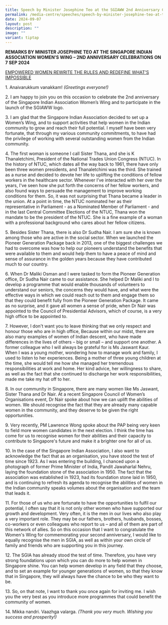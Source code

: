 ```yaml
---
title: Speech by Minister Josephine Teo at the SGIAWW 2nd Anniversary Celebrations
permalink: /media-centre/speeches/speech-by-minister-josephine-teo-at-the-sgiaww-2nd-anniversary-celebrations/
date: 2024-09-07
layout: post
description: ""
image: ""
variant: tiptap
---
```

<p><strong>REMARKS BY MINISTER JOSEPHINE TEO AT THE SINGAPORE INDIAN ASSOCIATION WOMEN’S WING – 2ND ANNIVERSARY CELEBRATIONS ON 7 SEP 2024</strong>
</p>
<p><u>EMPOWERED WOMEN REWRITE THE RULES AND REDEFINE WHAT’S IMPOSSIBLE</u>
</p>
<p>1. Anaivarukkum vanakkam! <em>(Greetings everyone!)</em>
</p>
<p>2. I am happy to join you on this occasion to celebrate the 2nd anniversary
of the Singapore Indian Association Women’s Wing and to participate in
the launch of the SGIAWW logo.</p>
<p>3. I am glad that the Singapore Indian Association decided to set up a
Women’s Wing, and to support activities that help women in the Indian community
to grow and reach their full potential. I myself have been very fortunate,
that through my various community commitments, to have had the privilege
of working with several outstanding women from the Indian community.</p>
<p>4. The first woman is someone I call Sister Thana, and she is K Thanaletchimi,
President of the National Trades Union Congress (NTUC). In the history
of NTUC, which dates all the way back to 1961, there have only been three
women presidents, and Thanaletchimi was the third. She trained as a nurse
and decided to devote her life to uplifting the conditions of fellow workers
in the healthcare sector. Whenever I’ve interacted with her over the years,
I've seen how she put forth the concerns of her fellow workers, and also
found ways to persuade the management to improve working conditions for
them. So, it was not surprising that Thana became a leader in the union.
At a point in time, the NTUC nominated her as their representative in Parliament
- as a Nominated Member of Parliament - and in the last Central Committee
Elections of the NTUC, Thana won the mandate to be the president of the
NTUC. She is a fine example of a woman with a professional background who
cares about her fellow citizens.</p>
<p>5. Besides Sister Thana, there is also Dr Sudha Nair. I am sure she is
known among those who are active in the social sector. When we launched
the Pioneer Generation Package back in 2013, one of the biggest challenges
we had to overcome was how to help our pioneers understand the benefits
that were available to them and would help them to have a peace of mind
and sense of assurance in the golden years because they have contributed
much to our country.</p>
<p>6. When Dr Maliki Osman and I were tasked to form the Pioneer Generation
office, Dr Sudha Nair came to our assistance. She helped Dr Maliki and
I to develop a programme that would enable thousands of volunteers to understand
our seniors, the concerns they would have, and what were the effective
ways in which we could reach out to them and engage them so that they could
benefit fully from the Pioneer Generation Package. It came as no surprise,
and it gave all women a sense of pride, when Dr Nair was appointed to the
Council of Presidential Advisors, which of course, is a very high office
to be appointed to.</p>
<p>7. However, I don't want you to leave thinking that we only respect and
honour those who are in high office, Because within our midst, there are
also many examples of women of Indian descent, who have made differences
in the lives of others – big or small – and support one another. A former
colleague who I will always be grateful for is Ms Jaswant Kaur. When I
was a young mother, wondering how to manage work and family, I used to
listen to her experiences. Being a mother of three young children at the
time, she would tell me how she managed her tremendous responsibilities
at work and home. Her kind advice, her willingness to share, as well as
the fact that she continued to discharge her work responsibilities, made
me take my hat off to her.</p>
<p>8. In our community in Singapore, there are many women like Ms Jaswant,
Sister Thana and Dr Nair. At a recent Singapore Council of Women’s Organisations
event, Dr Nair spoke about how we can uplift the abilities of women. We
should recognise the fact that they are already many capable women in the
community, and they deserve to be given the right opportunities.</p>
<p>9. Very recently, PM Lawrence Wong spoke about the PAP being very keen
to field more women candidates in the next election. I think the time has
come for us to recognise women for their abilities and their capacity to
contribute to Singapore's future and make it a brighter one for all of
us.</p>
<p>10. In the case of the Singapore Indian Association, I also want to acknowledge
the fact that as an organisation, you have stood the test of time since
1923. As I was entering the building, I chanced upon a photograph of former
Prime Minister of India, Pandit Jawaharlal Nehru, laying the foundation
stone of the association in 1950. The fact that the association was established
in 1923, had its foundation stone laid in 1950, and is continuing to refresh
its agenda to recognise the abilities of women in the Indian community
speaks volumes about the organisation and the team that leads it.</p>
<p>11. For those of us who are fortunate to have the opportunities to fulfil
our potential, I often say that it is not only other women who have supported
our growth and development. Very often, it is the men in our lives who
also play a very important role. They may be our fathers, brothers, husbands,
bosses, co-workers or even colleagues who report to us – and all of them
are part of this network of allies. So on this occasion that I want to
congratulate the Women's Wing for commemorating your second anniversary,
I would like to equally recognise the men in SGIA, as well as within your
own circle of family and friends who are supporting you in this journey.</p>
<p>12. The SGIA has already stood the test of time. Therefore, you have very
strong foundations upon which you can do more to help women in Singapore
shine. You can help women develop in any field that they choose, and to
set an example for younger generations of women, so that they know that
in Singapore, they will always have the chance to be who they want to be.</p>
<p>13. So, on that note, I want to thank you once again for inviting me.
I wish you the very best as you introduce more programmes that could benefit
the community of women.</p>
<p>14. Mikka nandri. Vaazhga valarga. <em>(Thank you very much. Wishing you success and prosperity!)</em>
</p>